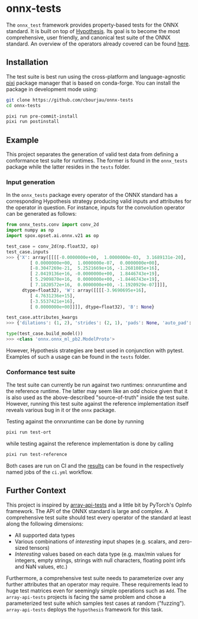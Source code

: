 # onnx-tests

The `onnx_test` framework provides property-based tests for the ONNX standard.
It is built on top of [Hypothesis](https://hypothesis.readthedocs.io/en/latest/index.html).
Its goal is to become the most comprehensive, user friendly, and canonical test suite of the ONNX standard.
An overview of the operators already covered can be found [here](https://github.com/cbourjau/onnx-tests/blob/main/report/coverage.md).

## Installation

The test suite is best run using the cross-platform and language-agnostic [pixi](https://pixi.sh/latest/) package manager that is based on conda-forge.
You can install the package in development mode using:

```bash
git clone https://github.com/cbourjau/onnx-tests
cd onnx-tests

pixi run pre-commit-install
pixi run postinstall
```

## Example

This project separates the generation of valid test data from defining a conformance test suite for runtimes.
The former is found in the `onnx_tests` package while the latter resides in the `tests` folder.

### Input generation

In the `onnx_tests` package every operator of the ONNX standard has a corresponding Hypothesis strategy producing valid inputs and attributes for the operator in question.
For instance, inputs for the convolution operator can be generated as follows:

```python
from onnx_tests.conv import conv_2d
import numpy as np
import spox.opset.ai.onnx.v21 as op

test_case = conv_2d(np.float32, op)
test_case.inputs
>>> {'X': array([[[[-0.0000000e+00,  1.0000000e-03,  3.1689131e-20],
         [ 0.0000000e+00,  1.0000000e-07,  0.0000000e+00],
         [-8.3047269e-21,  5.2521669e+16, -1.2681085e+16],
         [ 2.0419136e+16, -0.0000000e+00,  1.8446743e+19],
         [ 5.2909870e+16,  0.0000000e+00, -1.8446743e+19],
         [ 7.1820572e+16,  0.0000000e+00, -1.1920929e-07]]]],
      dtype=float32), 'W': array([[[[-3.9690695e+16],
         [ 4.7631236e+15],
         [-3.5537421e+16],
         [ 0.0000000e+00]]]], dtype=float32), 'B': None}

test_case.attributes_kwargs
>>> {'dilations': (1, 2), 'strides': (2, 1), 'pads': None, 'auto_pad': 'SAME_UPPER', 'kernel_shape': (4, 1), 'group': 1}

type(test_case.build_model())
>>> <class 'onnx.onnx_ml_pb2.ModelProto'>

```

However, Hypothesis strategies are best used in conjunction with pytest. Examples of such a usage can be found in the `tests` folder.

### Conformance test suite

The test suite can currently be run against two runtimes: onnxruntime and the reference runtime.
The latter may seem like an odd choice given that it is also used as the above-described "source-of-truth" inside the test suite.
However, running this test suite against the reference implementation itself reveals various bug in it or the `onnx` package.

Testing against the onnxruntime can be done by running

```bash
pixi run test-ort
```

while testing against the reference implementation is done by calling

```bash
pixi run test-reference
```

Both cases are run on CI and the [results](https://github.com/cbourjau/onnx-tests/actions/workflows/ci.yml) can be found in the respectively named jobs of the `ci.yml` workflow.

## Further Context

This project is inspired by [array-api-tests](https://github.com/data-apis/array-api-tests) and a little bit by PyTorch's OpInfo framework.
The API of the ONNX standard is large and complex.
A comprehensive test suite should test every operator of the standard at least along the following dimensions:

- All supported data types
- Various combinations of _interesting_ input shapes (e.g. scalars, and zero-sized tensors)
- _Interesting_ values based on each data type (e.g. max/min values for integers, empty strings, strings with null characters, floating point infs and NaN values, etc.)

Furthermore, a comprehensive test suite needs to parameterize over any further attributes that an operator may require.
These requirements lead to huge test matrices even for seemingly simple operations such as `Add`.
The `array-api-tests` projects is facing the same problem and chose a parameterized test suite which samples test cases at random ("fuzzing").
`array-api-tests` deploys the `hypothesis` framework for this task.
